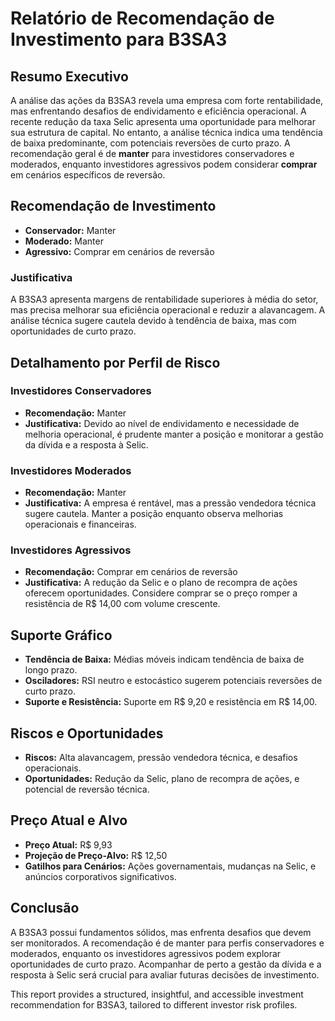 
# Relatório de Recomendação de Investimento para B3SA3

## Resumo Executivo

A análise das ações da B3SA3 revela uma empresa com forte rentabilidade, mas enfrentando desafios de endividamento e eficiência operacional. A recente redução da taxa Selic apresenta uma oportunidade para melhorar sua estrutura de capital. No entanto, a análise técnica indica uma tendência de baixa predominante, com potenciais reversões de curto prazo. A recomendação geral é de **manter** para investidores conservadores e moderados, enquanto investidores agressivos podem considerar **comprar** em cenários específicos de reversão.

## Recomendação de Investimento

- **Conservador:** Manter
- **Moderado:** Manter
- **Agressivo:** Comprar em cenários de reversão

### Justificativa

A B3SA3 apresenta margens de rentabilidade superiores à média do setor, mas precisa melhorar sua eficiência operacional e reduzir a alavancagem. A análise técnica sugere cautela devido à tendência de baixa, mas com oportunidades de curto prazo.

## Detalhamento por Perfil de Risco

### Investidores Conservadores

- **Recomendação:** Manter
- **Justificativa:** Devido ao nível de endividamento e necessidade de melhoria operacional, é prudente manter a posição e monitorar a gestão da dívida e a resposta à Selic.

### Investidores Moderados

- **Recomendação:** Manter
- **Justificativa:** A empresa é rentável, mas a pressão vendedora técnica sugere cautela. Manter a posição enquanto observa melhorias operacionais e financeiras.

### Investidores Agressivos

- **Recomendação:** Comprar em cenários de reversão
- **Justificativa:** A redução da Selic e o plano de recompra de ações oferecem oportunidades. Considere comprar se o preço romper a resistência de R$ 14,00 com volume crescente.

## Suporte Gráfico

- **Tendência de Baixa:** Médias móveis indicam tendência de baixa de longo prazo.
- **Osciladores:** RSI neutro e estocástico sugerem potenciais reversões de curto prazo.
- **Suporte e Resistência:** Suporte em R$ 9,20 e resistência em R$ 14,00.

## Riscos e Oportunidades

- **Riscos:** Alta alavancagem, pressão vendedora técnica, e desafios operacionais.
- **Oportunidades:** Redução da Selic, plano de recompra de ações, e potencial de reversão técnica.

## Preço Atual e Alvo

- **Preço Atual:** R$ 9,93
- **Projeção de Preço-Alvo:** R$ 12,50
- **Gatilhos para Cenários:** Ações governamentais, mudanças na Selic, e anúncios corporativos significativos.

## Conclusão

A B3SA3 possui fundamentos sólidos, mas enfrenta desafios que devem ser monitorados. A recomendação é de manter para perfis conservadores e moderados, enquanto os investidores agressivos podem explorar oportunidades de curto prazo. Acompanhar de perto a gestão da dívida e a resposta à Selic será crucial para avaliar futuras decisões de investimento.


This report provides a structured, insightful, and accessible investment recommendation for B3SA3, tailored to different investor risk profiles.